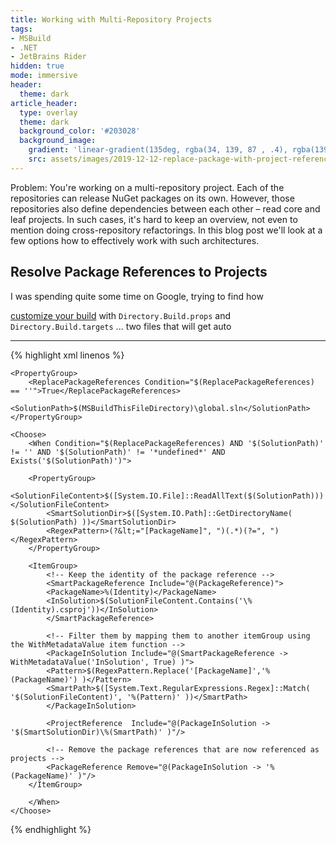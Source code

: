 ```yaml
---
title: Working with Multi-Repository Projects
tags:
- MSBuild
- .NET
- JetBrains Rider
hidden: true
mode: immersive
header:
  theme: dark
article_header:
  type: overlay
  theme: dark
  background_color: '#203028'
  background_image:
    gradient: 'linear-gradient(135deg, rgba(34, 139, 87 , .4), rgba(139, 34, 139, .4))'
    src: assets/images/2019-12-12-replace-package-with-project-references.jpg
---
```


Problem: You're working on a multi-repository project. Each of the repositories can release NuGet packages on its own. However, those repositories also define dependencies between each other – read core and leaf projects. In such cases, it's hard to keep an overview, not even to mention doing cross-repository refactorings. In this blog post we'll look at a few options how to effectively work with such architectures.

## Resolve Package References to Projects

I was spending quite some time on Google, trying to find how 

[customize your build](https://docs.microsoft.com/en-us/visualstudio/msbuild/customize-your-build) with `Directory.Build.props` and `Directory.Build.targets` ... two files that will get auto



<div class="tweet" tweetID="515490786800963584"></div>

---

<!--more-->
{% highlight xml linenos %}
<?xml version="1.0" encoding="utf-8"?>
<Project ToolsVersion="4.0" DefaultTargets="Build" xmlns="http://schemas.microsoft.com/developer/msbuild/2003">

    <PropertyGroup>
        <ReplacePackageReferences Condition="$(ReplacePackageReferences) == ''">True</ReplacePackageReferences>
        <SolutionPath>$(MSBuildThisFileDirectory)\global.sln</SolutionPath>
    </PropertyGroup>

    <Choose>
        <When Condition="$(ReplacePackageReferences) AND '$(SolutionPath)' != '' AND '$(SolutionPath)' != '*undefined*' AND Exists('$(SolutionPath)')">

        <PropertyGroup>
            <SolutionFileContent>$([System.IO.File]::ReadAllText($(SolutionPath)))</SolutionFileContent>
            <SmartSolutionDir>$([System.IO.Path]::GetDirectoryName( $(SolutionPath) ))</SmartSolutionDir>
            <RegexPattern>(?&lt;="[PackageName]", ")(.*)(?=", ")</RegexPattern>
        </PropertyGroup>

        <ItemGroup>
            <!-- Keep the identity of the package reference -->
            <SmartPackageReference Include="@(PackageReference)">
            <PackageName>%(Identity)</PackageName>
            <InSolution>$(SolutionFileContent.Contains('\%(Identity).csproj'))</InSolution>
            </SmartPackageReference>

            <!-- Filter them by mapping them to another itemGroup using the WithMetadataValue item function -->
            <PackageInSolution Include="@(SmartPackageReference -> WithMetadataValue('InSolution', True) )">
            <Pattern>$(RegexPattern.Replace('[PackageName]','%(PackageName)') )</Pattern>
            <SmartPath>$([System.Text.RegularExpressions.Regex]::Match( '$(SolutionFileContent)', '%(Pattern)' ))</SmartPath>
            </PackageInSolution>

            <ProjectReference  Include="@(PackageInSolution -> '$(SmartSolutionDir)\%(SmartPath)' )"/>

            <!-- Remove the package references that are now referenced as projects -->
            <PackageReference Remove="@(PackageInSolution -> '%(PackageName)' )"/>
        </ItemGroup>

        </When>
    </Choose>

</Project>
{% endhighlight %}
